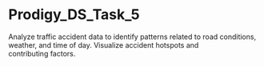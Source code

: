 # Prodigy_DS_Task_5
Analyze traffic accident data to identify patterns related to road conditions, weather, and time of day. Visualize accident hotspots and contributing factors.
